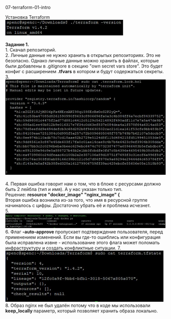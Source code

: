 <a name="virt02"></a> 07-terraform-01-intro <br>
<div> Установка Terraform </div>
<div> <img src="https://github.com/RoadMania/netology_git/blob/main/screens/terraform1.JPG"> </div> <br>
<b>Задание 1. </b><br>
1. Скачал репозиторий.
<div> 2. Личные данные не нужно хранить в открытых репозиториях. Это не безопасно. Однако личные данные можно хранить в файлах, которые были добавлены в .gitignore в секцию "own secret vars store". Это будет конфиг с расширением <b>.tfvars</b> в котором и будут содержаться секреты.</div>
3. <div> <img src="https://github.com/RoadMania/netology_git/blob/main/screens/terraform_pass.JPG"> </div> <br>
4. Первая ошибка говорит нам о том, что в блоке с ресурсами должно быть 2 лейбла (тип и имя). А у нас указан только тип. <br>
Решение: <b>resource "docker_image" "nginx_image" { </b> <br>
Вторая ошибка возникла из-за того, что имя в ресурсной группе начиналось с цифры. Достаточно убрать её и проблема исчезнет. <br>
5. <div> <img src="https://github.com/RoadMania/netology_git/blob/main/screens/terraform_dockerPS.JPG"> </div>
6. Флаг <b> -auto-approve </b> пропускает подтверждение пользователя, перед применением изменений. Если вы где-то ошиблись или конфигурация была исправлена извне - использование этого флага может поломать инфраструктуру и создать конфликтные ситуации.
7. <div> <img src="https://github.com/RoadMania/netology_git/blob/main/screens/terraform_tfstate.JPG"> </div>
8. Образ nginx не был удалён потому что в коде мы использовали <b> keep_locally </b> параметр, который позволяет хранить образа локально.

